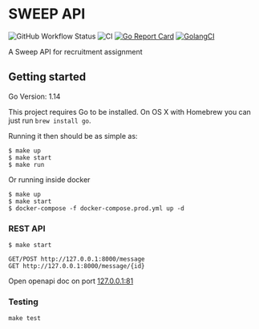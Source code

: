 # SWEEP API
![GitHub Workflow Status](https://img.shields.io/github/workflow/status/prasetyowira/sweep/CI?style=flat-square)
![CI](https://github.com/prasetyowira/sweep/workflows/CI/badge.svg)
[![Go Report Card](https://goreportcard.com/badge/github.com/prasetyowira/sweep)](https://goreportcard.com/report/github.com/prasetyowira/sweep)
[![GolangCI](https://golangci.com/badges/github.com/prasetyowira/sweep.svg)](https://golangci.com/r/github.com/prasetyowira/sweep)

A Sweep API for recruitment assignment

## Getting started

Go Version: 1.14

This project requires Go to be installed. On OS X with Homebrew you can just run `brew install go`.

Running it then should be as simple as:

```console
$ make up
$ make start
$ make run
```

Or running inside docker
```console
$ make up
$ make start
$ docker-compose -f docker-compose.prod.yml up -d
```


### REST API

```console
$ make start
```

```http
GET/POST http://127.0.0.1:8000/message
GET http://127.0.0.1:8000/message/{id}
```

Open openapi doc on port [127.0.0.1:81](127.0.0.1:81)



### Testing

``make test``
